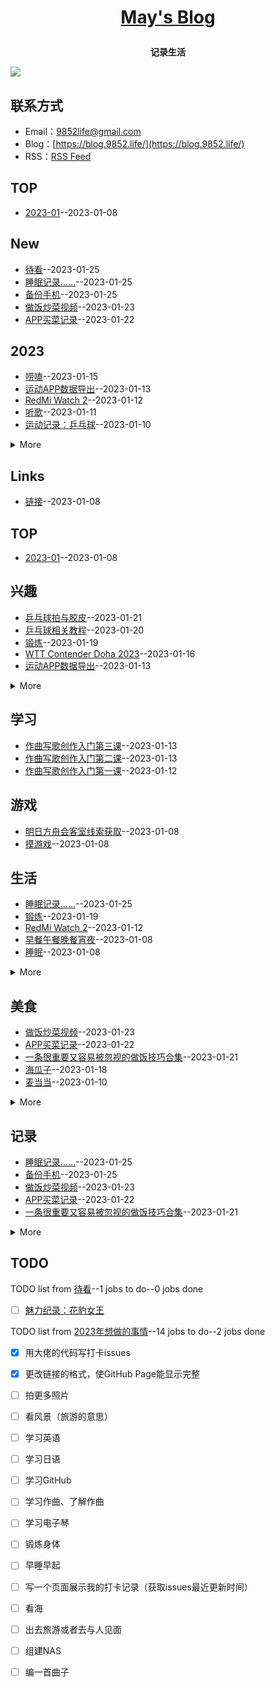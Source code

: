 **<p align="center">[May's Blog](https://blog.9852.life/)</p>**
====

**<p align="center">记录生活</p>**
[![](https://9852.ru/images/2022/12/23/9852.life.png)](https://blog.9852.life/)

## 联系方式
- Email：[9852life@gmail.com](mailto:9852life@gmail.com)
- Blog：[https://blog.9852.life/](https://blog.9852.life/)
- RSS：[RSS Feed](https://raw.githubusercontent.com/noteMay/blog/master/feed.xml)
## TOP
- [2023-01](https://github.com/noteMay/blog/issues/6)--2023-01-08
## New
- [待看](https://github.com/noteMay/blog/issues/40)--2023-01-25
- [睡眠记录……](https://github.com/noteMay/blog/issues/39)--2023-01-25
- [备份手机](https://github.com/noteMay/blog/issues/38)--2023-01-25
- [做饭炒菜视频](https://github.com/noteMay/blog/issues/37)--2023-01-23
- [APP买菜记录](https://github.com/noteMay/blog/issues/36)--2023-01-22
## 2023
- [唠嗑](https://github.com/noteMay/blog/issues/29)--2023-01-15
- [运动APP数据导出](https://github.com/noteMay/blog/issues/21)--2023-01-13
- [RedMi Watch 2](https://github.com/noteMay/blog/issues/20)--2023-01-12
- [听歌](https://github.com/noteMay/blog/issues/18)--2023-01-11
- [运动记录：乒乓球](https://github.com/noteMay/blog/issues/15)--2023-01-10
<details><summary>More</summary>

- [看剧](https://github.com/noteMay/blog/issues/14)--2023-01-10
- [早餐午餐晚餐宵夜](https://github.com/noteMay/blog/issues/11)--2023-01-08
- [摸游戏](https://github.com/noteMay/blog/issues/10)--2023-01-08
- [睡眠](https://github.com/noteMay/blog/issues/7)--2023-01-08
- [2023-01](https://github.com/noteMay/blog/issues/6)--2023-01-08
- [网络小说](https://github.com/noteMay/blog/issues/5)--2023-01-08
- [追番](https://github.com/noteMay/blog/issues/4)--2023-01-08
- [看视频](https://github.com/noteMay/blog/issues/3)--2023-01-08
- [粉红理论](https://github.com/noteMay/blog/issues/1)--2023-01-08
</details>

## Links
- [链接](https://github.com/noteMay/blog/issues/8)--2023-01-08
## TOP
- [2023-01](https://github.com/noteMay/blog/issues/6)--2023-01-08
## 兴趣
- [乒乓球拍与胶皮](https://github.com/noteMay/blog/issues/34)--2023-01-21
- [乒乓球相关教程](https://github.com/noteMay/blog/issues/33)--2023-01-20
- [锻炼](https://github.com/noteMay/blog/issues/32)--2023-01-19
- [WTT Contender Doha 2023](https://github.com/noteMay/blog/issues/30)--2023-01-16
- [运动APP数据导出](https://github.com/noteMay/blog/issues/21)--2023-01-13
<details><summary>More</summary>

- [听歌](https://github.com/noteMay/blog/issues/18)--2023-01-11
- [看剧](https://github.com/noteMay/blog/issues/14)--2023-01-10
- [网络小说](https://github.com/noteMay/blog/issues/5)--2023-01-08
- [追番](https://github.com/noteMay/blog/issues/4)--2023-01-08
- [看视频](https://github.com/noteMay/blog/issues/3)--2023-01-08
- [粉红理论](https://github.com/noteMay/blog/issues/1)--2023-01-08
</details>

## 学习
- [作曲写歌创作入门第三课](https://github.com/noteMay/blog/issues/24)--2023-01-13
- [作曲写歌创作入门第二课](https://github.com/noteMay/blog/issues/23)--2023-01-13
- [作曲写歌创作入门第一课](https://github.com/noteMay/blog/issues/19)--2023-01-12
## 游戏
- [明日方舟会客室线索获取](https://github.com/noteMay/blog/issues/12)--2023-01-08
- [摸游戏](https://github.com/noteMay/blog/issues/10)--2023-01-08
## 生活
- [睡眠记录……](https://github.com/noteMay/blog/issues/39)--2023-01-25
- [锻炼](https://github.com/noteMay/blog/issues/32)--2023-01-19
- [RedMi Watch 2](https://github.com/noteMay/blog/issues/20)--2023-01-12
- [早餐午餐晚餐宵夜](https://github.com/noteMay/blog/issues/11)--2023-01-08
- [睡眠](https://github.com/noteMay/blog/issues/7)--2023-01-08
<details><summary>More</summary>

- [2023-01](https://github.com/noteMay/blog/issues/6)--2023-01-08
</details>

## 美食
- [做饭炒菜视频](https://github.com/noteMay/blog/issues/37)--2023-01-23
- [APP买菜记录](https://github.com/noteMay/blog/issues/36)--2023-01-22
- [一条很重要又容易被忽视的做饭技巧合集](https://github.com/noteMay/blog/issues/35)--2023-01-21
- [海瓜子](https://github.com/noteMay/blog/issues/31)--2023-01-18
- [麦当当](https://github.com/noteMay/blog/issues/16)--2023-01-10
<details><summary>More</summary>

- [早餐午餐晚餐宵夜](https://github.com/noteMay/blog/issues/11)--2023-01-08
</details>

## 记录
- [睡眠记录……](https://github.com/noteMay/blog/issues/39)--2023-01-25
- [备份手机](https://github.com/noteMay/blog/issues/38)--2023-01-25
- [做饭炒菜视频](https://github.com/noteMay/blog/issues/37)--2023-01-23
- [APP买菜记录](https://github.com/noteMay/blog/issues/36)--2023-01-22
- [一条很重要又容易被忽视的做饭技巧合集](https://github.com/noteMay/blog/issues/35)--2023-01-21
<details><summary>More</summary>

- [乒乓球拍与胶皮](https://github.com/noteMay/blog/issues/34)--2023-01-21
- [乒乓球相关教程](https://github.com/noteMay/blog/issues/33)--2023-01-20
- [锻炼](https://github.com/noteMay/blog/issues/32)--2023-01-19
- [海瓜子](https://github.com/noteMay/blog/issues/31)--2023-01-18
- [WTT Contender Doha 2023](https://github.com/noteMay/blog/issues/30)--2023-01-16
- [唠嗑](https://github.com/noteMay/blog/issues/29)--2023-01-15
- [随便拍拍](https://github.com/noteMay/blog/issues/28)--2023-01-14
- [实用网址](https://github.com/noteMay/blog/issues/27)--2023-01-14
- [Windows自用备份](https://github.com/noteMay/blog/issues/26)--2023-01-14
- [看新闻](https://github.com/noteMay/blog/issues/25)--2023-01-13
- [作曲写歌创作入门第三课](https://github.com/noteMay/blog/issues/24)--2023-01-13
- [作曲写歌创作入门第二课](https://github.com/noteMay/blog/issues/23)--2023-01-13
- [2022百大](https://github.com/noteMay/blog/issues/22)--2023-01-13
- [作曲写歌创作入门第一课](https://github.com/noteMay/blog/issues/19)--2023-01-12
- [运动记录：乒乓球](https://github.com/noteMay/blog/issues/15)--2023-01-10
- [早餐午餐晚餐宵夜](https://github.com/noteMay/blog/issues/11)--2023-01-08
- [摸游戏](https://github.com/noteMay/blog/issues/10)--2023-01-08
- [睡眠](https://github.com/noteMay/blog/issues/7)--2023-01-08
- [追番](https://github.com/noteMay/blog/issues/4)--2023-01-08
- [看视频](https://github.com/noteMay/blog/issues/3)--2023-01-08
</details>

## TODO
TODO list from [待看](https://github.com/noteMay/blog/issues/40)--1 jobs to do--0 jobs done
- [ ] [魅力纪录：花豹女王](https://www.bilibili.com/video/BV1Gs411a76W/)

TODO list from [2023年想做的事情](https://github.com/noteMay/blog/issues/2)--14 jobs to do--2 jobs done
- [x] 用大佬的代码写打卡issues
- [x] 更改链接的格式，使GitHub Page能显示完整
- [ ] 拍更多照片
- [ ] 看风景（旅游的意思）
- [ ] 学习英语
- [ ] 学习日语
- [ ] 学习GitHub
- [ ] 学习作曲、了解作曲
- [ ] 学习电子琴
- [ ] 锻炼身体
- [ ] 早睡早起
- [ ] 写一个页面展示我的打卡记录（获取issues最近更新时间）
- [ ] 看海
- [ ] 出去旅游或者去与人见面
- [ ] 组建NAS
- [ ] 编一首曲子

